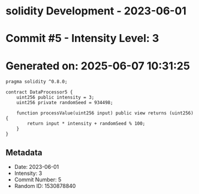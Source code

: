 ﻿# solidity Development - 2023-06-01
# Commit #5 - Intensity Level: 3
# Generated on: 2025-06-07 10:31:25
```solidity
pragma solidity ^0.8.0;

contract DataProcessor5 {
    uint256 public intensity = 3;
    uint256 private randomSeed = 934498;

    function processValue(uint256 input) public view returns (uint256) {
        return input * intensity + randomSeed % 100;
    }
}
```
## Metadata
- Date: 2023-06-01
- Intensity: 3
- Commit Number: 5
- Random ID: 1530878840

